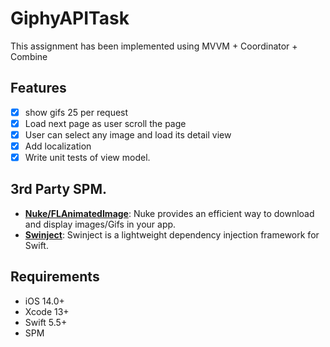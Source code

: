 # GiphyAPITask

This assignment has been implemented using MVVM + Coordinator + Combine

## Features

- [x] show gifs 25 per request
- [x] Load next page as user scroll the page
- [x] User can select any image and load its detail view
- [x] Add localization 
- [x] Write unit tests of view model.

## 3rd Party SPM.

- **[Nuke/FLAnimatedImage](https://github.com/kean/Nuke)**: Nuke provides an efficient way to download and display images/Gifs in your app.
- **[Swinject](https://github.com/Swinject/Swinject)**: Swinject is a lightweight dependency injection framework for Swift.

## Requirements

- iOS 14.0+ 
- Xcode 13+
- Swift 5.5+
- SPM
